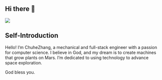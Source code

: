 ## Hi there 👋

<div display="flex">
<img src="https://github-readme-stats.vercel.app/api/top-langs/?username=ChuheZhang&layout=compact&icon_color=eed0d2&text_color=24292e&bg_color=ffffff&title_color=eed0d2&hide_title=true" />
</div>

## Self-Introduction
Hello! I’m ChuheZhang, a mechanical and full-stack engineer with a passion for computer science. I believe in God, and my dream is to create machines that grow plants on Mars. I’m dedicated to using technology to advance space exploration.

God bless you.
<!--
**ChuheZhang/ChuheZhang** is a ✨ _special_ ✨ repository because its `README.md` (this file) appears on your GitHub profile.

Here are some ideas to get you started:

- 🔭 I’m currently working on ...
- 🌱 I’m currently learning ...
- 👯 I’m looking to collaborate on ...
- 🤔 I’m looking for help with ...
- 💬 Ask me about ...
- 📫 How to reach me: ...
- 😄 Pronouns: ...
- ⚡ Fun fact: ...
-->

